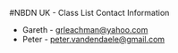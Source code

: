 #NBDN UK - Class List Contact Information


* Gareth - grleachman@yahoo.com
* Peter - peter.vandendaele@gmail.com